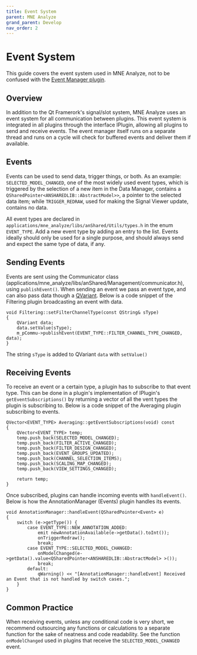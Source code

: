 ```yaml
---
title: Event System
parent: MNE Analyze
grand_parent: Develop
nav_order: 2
---
```

# Event System

This guide covers the event system used in MNE Analyze, not to be confused with the [Event Manager plugin](../documentation/analyze_annotationmanager).

## Overview

In addition to the Qt Framerork's signal/slot system, MNE Analyze uses an event system for all communication between plugins. This event system is integrated in all plugins through the interface IPlugin, allowing all plugins to send and receive events. The event manager itself runs on a separate thread and runs on a cycle will check for buffered events and deliver them if available.

## Events

Events can be used to send data, trigger things, or both. As an example: `SELECTED_MODEL_CHANGED`, one of the most widely used event types, which is triggered by the selection of a new item in the Data Manager, contains a `QSharedPointer<ANSHAREDLIB::AbstractModel>>`, a pointer to the selected data item; while `TRIGGER_REDRAW`, used for making the Signal Viewer update, contains no data.

All event types are declared in `applications/mne_analyze/libs/anShared/Utils/types.h` in the enum `EVENT_TYPE`. Add a new event type by adding an entry to the list. Events ideally should only be used for a single purpose, and should always send and expect the same type of data, if any.

## Sending Events

Events are sent using the Communicator class (applications/mne_analyze/libs/anShared/Management/communicator.h), using `publishEvent()`. When sending an event we pass an event type, and can also pass data though a [QVariant](https://doc.qt.io/qt-5/qvariant.html). Below is a code snippet of the Filtering plugin broadcasting an event with data.

```
void Filtering::setFilterChannelType(const QString& sType)
{
    QVariant data;
    data.setValue(sType);
    m_pCommu->publishEvent(EVENT_TYPE::FILTER_CHANNEL_TYPE_CHANGED, data);
}
```
The string `sType` is added to QVariant `data` with `setValue()`


## Receiving Events

To receive an event or a certain type, a plugin has to subscribe to that event type. This can be done in a plugin's implementation of IPlugin's `getEventSubscriptions()` by returning a vector of all the vent types the plugin is subscribing to. Below is a code snippet of the Averaging plugin subscribing to events.

```
QVector<EVENT_TYPE> Averaging::getEventSubscriptions(void) const
{
    QVector<EVENT_TYPE> temp;
    temp.push_back(SELECTED_MODEL_CHANGED);
    temp.push_back(FILTER_ACTIVE_CHANGED);
    temp.push_back(FILTER_DESIGN_CHANGED);
    temp.push_back(EVENT_GROUPS_UPDATED);
    temp.push_back(CHANNEL_SELECTION_ITEMS);
    temp.push_back(SCALING_MAP_CHANGED);
    temp.push_back(VIEW_SETTINGS_CHANGED);

    return temp;
}
```

Once subscribed, plugins can handle incoming events with `handleEvent()`. Below is how the AnnotationManager (Events) plugin handles its events.

```
void AnnotationManager::handleEvent(QSharedPointer<Event> e)
{
    switch (e->getType()) {
        case EVENT_TYPE::NEW_ANNOTATION_ADDED:
            emit newAnnotationAvailable(e->getData().toInt());
            onTriggerRedraw();
            break;
        case EVENT_TYPE::SELECTED_MODEL_CHANGED:
            onModelChanged(e->getData().value<QSharedPointer<ANSHAREDLIB::AbstractModel> >());
            break;
        default:
            qWarning() << "[AnnotationManager::handleEvent] Received an Event that is not handled by switch cases.";
    }
}
```

## Common Practice

When receiving events, unless any conditional code is very short, we recommend outsourcing any functions or calculations to a separate function for the sake of neatness and code readability. See the function `onModelChanged` used in plugins that receive the `SELECTED_MODEL_CHANGED` event.
